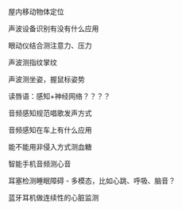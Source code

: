屋内移动物体定位

声波设备识别有没有什么应用

眼动仪结合测注意力、压力

声波测指纹掌纹



声波测坐姿，握鼠标姿势

读唇语：感知+神经网络？？？？



音频感知规范唱歌发声方式

音频感知在车上有什么应用

能不能用非侵入方式测血糖

智能手机音频测心音

耳塞检测睡眠障碍	-	多模态，比如心跳、呼吸、脑音？

蓝牙耳机做连续性的心脏监测

